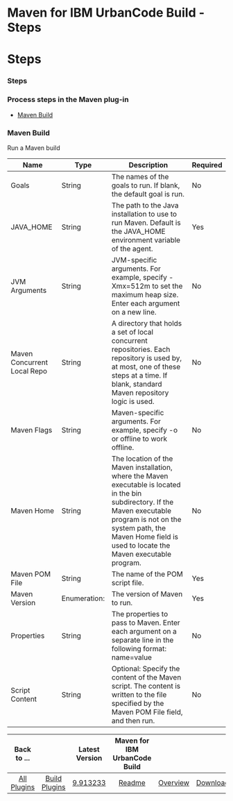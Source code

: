 
Maven for IBM UrbanCode Build - Steps
=====================================

# Steps


### Steps




### Process steps in the Maven plug-in

* [Maven Build](#maven_build)


### Maven Build

Run a Maven build


| Name | Type | Description                                                                                                          | Required |
| ---- | ---- | -------------------------------------------------------------------------------------------------------------------- | -------- |
| Goals | String | The names of the goals to run. If blank, the default goal is run. | No |
| JAVA\_HOME | String | The path to the Java installation to use to run Maven. Default is the JAVA\_HOME environment variable of the agent. | Yes |
| JVM Arguments | String | JVM-specific arguments. For example, specify -Xmx=512m to set the maximum heap size. Enter each argument on a new line. | No |
| Maven Concurrent Local Repo | String | A directory that holds a set of local concurrent repositories. Each repository is used by, at most, one of these steps at a time. If blank, standard Maven repository logic is used. | No |
| Maven Flags | String | Maven-specific arguments. For example, specify -o or offline to work offline. | No |
| Maven Home | String | The location of the Maven installation, where the Maven executable is located in the bin subdirectory. If the Maven executable program is not on the system path, the Maven Home field is used to locate the Maven executable program. | No |
| Maven POM File | String | The name of the POM script file. | Yes |
| Maven Version | Enumeration: | The version of Maven to run. | Yes |
| Properties | String | The properties to pass to Maven. Enter each argument on a separate line in the following format: name=value | No |
| Script Content | String | Optional: Specify the content of the Maven script. The content is written to the file specified by the Maven POM File field, and then run. | No |



|Back to ...||Latest Version|Maven for IBM UrbanCode Build |||
| :---: | :---: | :---: | :---: | :---: | :---: |
|[All Plugins](../../index.md)|[Build Plugins](../README.md)|[9.913233](https://raw.githubusercontent.com/UrbanCode/IBM-UCB-PLUGINS/main/files/Maven/Maven-9.913233.zip)|[Readme](README.md)|[Overview](overview.md)|[Downloads](downloads.md)|
